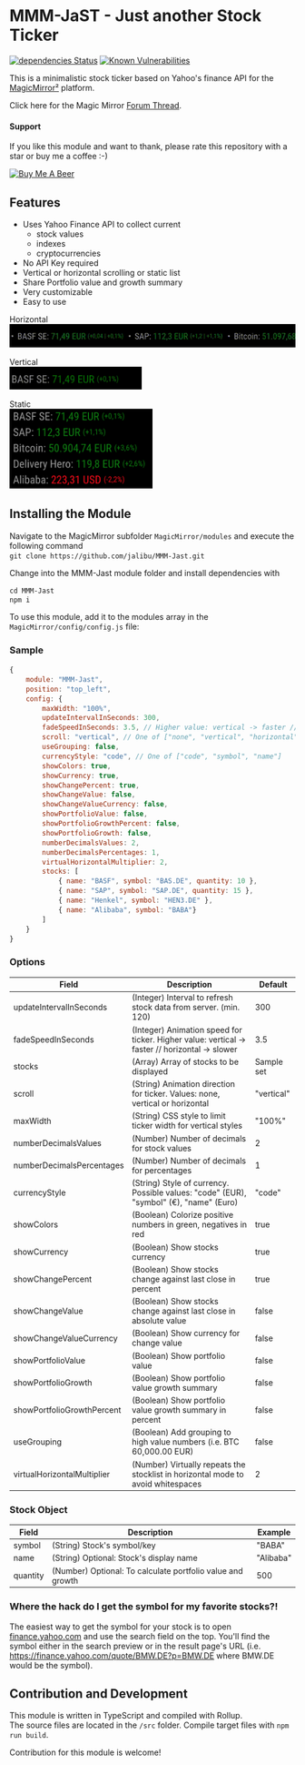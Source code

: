 # MMM-JaST - **J**ust **a**nother **S**tock **T**icker
[![dependencies Status](https://status.david-dm.org/gh/jalibu/MMM-Jast.svg)](https://david-dm.org/jalibu/MMM-Jast)  [![Known Vulnerabilities](https://snyk.io/test/github/jalibu/MMM-Jast/badge.svg?targetFile=package.json)](https://snyk.io/test/github/jalibu/MMM-Jast?targetFile=package.json)  

This is a minimalistic stock ticker based on Yahoo's finance API for the [MagicMirror²](https://magicmirror.builders/) platform.  

Click here for the Magic Mirror [Forum Thread](https://forum.magicmirror.builders/topic/12507/mmm-jast-just-another-stock-ticker).

#### Support
If you like this module and want to thank, please rate this repository with a star or buy me a coffee :-)

<a href="https://www.buymeacoffee.com/jalibu" target="_blank"><img src="https://www.buymeacoffee.com/assets/img/custom_images/orange_img.png" alt="Buy Me A Beer" style="height: 45px !important;width: 180px !important;" ></a>

## Features
* Uses Yahoo Finance API to collect current  
    * stock values
    * indexes
    * cryptocurrencies
* No API Key required
* Vertical or horizontal scrolling or static list
* Share Portfolio value and growth summary
* Very customizable
* Easy to use

Horizontal  
<img src="docs/horizontal.gif">  

Vertical  
<img src="docs/vertical.gif" height="40px">  

Static  
<img src="docs/static.png" height="140px">

## Installing the Module
Navigate to the MagicMirror subfolder `MagicMirror/modules` and execute the following command  
`git clone https://github.com/jalibu/MMM-Jast.git`

Change into the MMM-Jast module folder and install dependencies with  
```
cd MMM-Jast
npm i
```

To use this module, add it to the modules array in the `MagicMirror/config/config.js` file:

### Sample
```javascript
{
	module: "MMM-Jast",
	position: "top_left",
	config: {
		maxWidth: "100%",
		updateIntervalInSeconds: 300,
		fadeSpeedInSeconds: 3.5, // Higher value: vertical -> faster // horizontal -> slower
		scroll: "vertical", // One of ["none", "vertical", "horizontal"]
		useGrouping: false,
		currencyStyle: "code", // One of ["code", "symbol", "name"]
		showColors: true,
		showCurrency: true,
		showChangePercent: true,
		showChangeValue: false,
		showChangeValueCurrency: false,
		showPortfolioValue: false,
		showPortfolioGrowthPercent: false,
		showPortfolioGrowth: false,
		numberDecimalsValues: 2,
		numberDecimalsPercentages: 1,
		virtualHorizontalMultiplier: 2,
		stocks: [
			{ name: "BASF", symbol: "BAS.DE", quantity: 10 },
			{ name: "SAP", symbol: "SAP.DE", quantity: 15 },
			{ name: "Henkel", symbol: "HEN3.DE" },
			{ name: "Alibaba", symbol: "BABA"}
		]
	}
}
```
### Options
| Field    						| Description 																		| Default 		|
| -------- 						| -------- 																			| -------- 		|
| updateIntervalInSeconds 	  	| (Integer) Interval to refresh stock data from server.	(min. 120)					| 300   		|
| fadeSpeedInSeconds			| (Integer) Animation speed for ticker.	Higher value: vertical -> faster // horizontal -> slower	| 3.5		|
| stocks						| (Array<Stock>) Array of stocks to be displayed									| Sample set	|
| scroll						| (String) Animation direction for ticker. Values: none, vertical or horizontal		| "vertical"  	|
| maxWidth						| (String) CSS style to limit ticker width for vertical styles						| "100%"   		|
| numberDecimalsValues			| (Number) Number of decimals for stock values  									| 2   	     	|
| numberDecimalsPercentages		| (Number) Number of decimals for percentages										| 1	    		|
| currencyStyle					| (String) Style of currency. Possible values: "code" (EUR), "symbol" (€), "name" (Euro)			| "code"	|
| showColors					| (Boolean) Colorize positive numbers in green, negatives in red					| true   		|
| showCurrency					| (Boolean) Show stocks currency													| true   		|
| showChangePercent				| (Boolean) Show stocks change against last close in percent						| true   		|
| showChangeValue				| (Boolean) Show stocks change against last close in absolute value					| false   		|
| showChangeValueCurrency		| (Boolean) Show currency for change value											| false   		|
| showPortfolioValue			| (Boolean) Show portfolio value													| false   		|
| showPortfolioGrowth			| (Boolean) Show portfolio value growth summary										| false   		|
| showPortfolioGrowthPercent	| (Boolean) Show portfolio value growth summary in percent							| false   		|
| useGrouping					| (Boolean) Add grouping to high value numbers (i.e. BTC 60,000.00 EUR)				| false   		|
| virtualHorizontalMultiplier	| (Number) Virtually repeats the stocklist in horizontal mode to avoid whitespaces	| 2   			|

### Stock Object
| Field    			| Description 														| Example 	|
| -------- 			| -------- 															| -------- 	|
| symbol   			| (String) Stock's symbol/key   									| "BABA"   	|
| name   			| (String) Optional: Stock's display name   						| "Alibaba"	|
| quantity   		| (Number) Optional: To calculate portfolio value and growth   	| 500   	|

### Where the hack do I get the symbol for my favorite stocks?!
The easiest way to get the symbol for your stock is to open [finance.yahoo.com](https://finance.yahoo.com) and use the search field on the top. You'll find the symbol either in the search preview or in the result page's URL (i.e. https://finance.yahoo.com/quote/BMW.DE?p=BMW.DE where BMW.DE would be the symbol).

## Contribution and Development
This module is written in TypeScript and compiled with Rollup.  
The source files are located in the `/src` folder.
Compile target files with `npm run build`.

Contribution for this module is welcome!